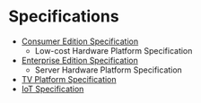 # Specifications

- [Consumer Edition Specification](https://github.com/96boards/documentation/blob/master/Specifications/96Boards-CE-Specification.pdf)
   - Low-cost Hardware Platform Specification
- [Enterprise Edition Specification](https://github.com/96boards/documentation/blob/master/Specifications/96Boards-EE-Specification.pdf)
   - Server Hardware Platform Specification
- [TV Platform Specification](https://github.com/96boards/documentation/blob/master/Specifications/96Boards-EE-TV-Platform-Specification.pdf)
- [IoT Specification](https://github.com/96boards/documentation/blob/master/Specifications/96Boards-IE-Specification.pdf)
